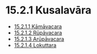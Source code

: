 # 15.2.1 Kusalavāra

* [15.2.1.1 Kāmāvacara](15.2.1/15.2.1.1.md)
* [15.2.1.2 Rūpāvacara](15.2.1/15.2.1.2.md)
* [15.2.1.3 Arūpāvacara](15.2.1/15.2.1.3.md)
* [15.2.1.4 Lokuttara](15.2.1/15.2.1.4.md)
